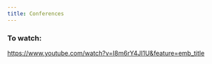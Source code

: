 ```yaml
---
title: Conferences
---
```


### To watch:
https://www.youtube.com/watch?v=I8m6rY4JI1U&feature=emb_title